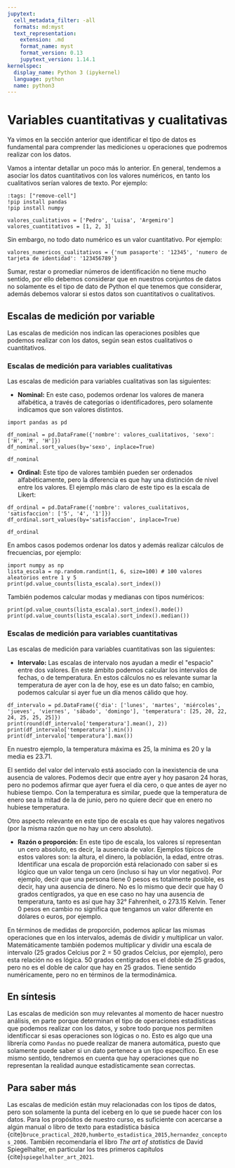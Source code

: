 ```yaml
---
jupytext:
  cell_metadata_filter: -all
  formats: md:myst
  text_representation:
    extension: .md
    format_name: myst
    format_version: 0.13
    jupytext_version: 1.14.1
kernelspec:
  display_name: Python 3 (ipykernel)
  language: python
  name: python3
---
```


# Variables cuantitativas y cualitativas

Ya vimos en la sección anterior que identificar el tipo de datos es fundamental para comprender las mediciones u operaciones que podremos realizar con los datos.

Vamos a intentar detallar un poco más lo anterior. En general, tendemos a asociar los datos cuantitativos con los valores numéricos, en tanto los cualitativos serían valores de texto. Por ejemplo:

```{code-cell}
:tags: ["remove-cell"]
!pip install pandas
!pip install numpy
```

```{code-cell}
valores_cualitativos = ['Pedro', 'Luisa', 'Argemiro']
valores_cuantitativos = [1, 2, 3]
```

Sin embargo, no todo dato numérico es un valor cuantitativo. Por ejemplo:

```{code-cell}
valores_numericos_cualitativos = {'num pasaporte': '12345', 'numero de tarjeta de identidad': '123456789'}
```

Sumar, restar o promediar números de identificación no tiene mucho sentido, por ello debemos considerar que en nuestros conjuntos de datos no solamente es el tipo de dato de Python el que tenemos que considerar, además debemos valorar si estos datos son cuantitativos o cualitativos.

## Escalas de medición por variable

Las escalas de medición nos indican las operaciones posibles que podemos realizar con los datos, según sean estos cualitativos o cuantitativos.

### Escalas de medición para variables cualitativas

Las escalas de medición para variables cualitativas son las siguientes:

- **Nominal:** En este caso, podemos ordenar los valores de manera alfabética, a través de categorías o identificadores, pero solamente indicamos que son valores distintos.

```{code-cell}
import pandas as pd

df_nominal = pd.DataFrame({'nombre': valores_cualitativos, 'sexo': ['H', 'M', 'H']})
df_nominal.sort_values(by='sexo', inplace=True)

df_nominal
```

- **Ordinal:** Este tipo de valores también pueden ser ordenados alfabéticamente, pero la diferencia es que hay una distinción de nivel entre los valores. El ejemplo más claro de este tipo es la escala de Likert:

```{code-cell}
df_ordinal = pd.DataFrame({'nombre': valores_cualitativos, 'satisfaccion': ['5', '4', '1']})
df_ordinal.sort_values(by='satisfaccion', inplace=True)

df_ordinal
```

En ambos casos podemos ordenar los datos y además realizar cálculos de frecuencias, por ejemplo:

```{code-cell}
import numpy as np
lista_escala = np.random.randint(1, 6, size=100) # 100 valores aleatorios entre 1 y 5
print(pd.value_counts(lista_escala).sort_index())
```

También podemos calcular modas y medianas con tipos numéricos:

```{code-cell}
print(pd.value_counts(lista_escala).sort_index().mode())
print(pd.value_counts(lista_escala).sort_index().median())
```

### Escalas de medición para variables cuantitativas

Las escalas de medición para variables cuantitativas son las siguientes:

- **Intervalo:** Las escalas de intervalo nos ayudan a medir el "espacio" entre dos valores. En este ámbito podemos calcular los intervalos de fechas, o de temperatura. En estos cálculos no es relevante sumar la temperatura de ayer con la de hoy, ese es un dato falso; en cambio, podemos calcular si ayer fue un día menos cálido que hoy.

```{code-cell}
df_intervalo = pd.DataFrame({'dia': ['lunes', 'martes', 'miércoles', 'jueves', 'viernes', 'sábado', 'domingo'], 'temperatura': [25, 20, 22, 24, 25, 25, 25]})
print(round(df_intervalo['temperatura'].mean(), 2))
print(df_intervalo['temperatura'].min())
print(df_intervalo['temperatura'].max())
```

En nuestro ejemplo, la temperatura máxima es 25, la mínima es 20 y la media es 23.71.

El sentido del valor del intervalo está asociado con la inexistencia de una ausencia de valores. Podemos decir que entre ayer y hoy pasaron 24 horas, pero no podemos afirmar que ayer fuera el día cero, o que antes de ayer no hubiese tiempo. Con la temperatura es similar, puede que la temperatura de enero sea la mitad de la de junio, pero no quiere decir que en enero no hubiese temperatura.

Otro aspecto relevante en este tipo de escala es que hay valores negativos (por la misma razón que no hay un cero absoluto).

- **Razón o proporción:** En este tipo de escala, los valores sí representan un cero absoluto, es decir, la ausencia de valor. Ejemplos típicos de estos valores son: la altura, el dinero, la población, la edad, entre otras. Identificar una escala de proporción está relacionado con saber si es lógico que un valor tenga un cero (incluso si hay un vlor negativo). Por ejemplo, decir que una persona tiene 0 pesos es totalmente posible, es decir, hay una ausencia de dinero. No es lo mismo que decir que hay 0 grados centígrados, ya que en ese caso no hay una ausencia de temperatura, tanto es así que hay 32° Fahrenheit, o 273.15 Kelvin. Tener 0 pesos en cambio no significa que tengamos un valor diferente en dólares o euros, por ejemplo.

En términos de medidas de proporción, podemos aplicar las mismas operaciones que en los intervalos, además de dividir y multiplicar un valor. Matemáticamente también podemos multiplicar y dividir una escala de intervalo (25 grados Celcius por 2 = 50 grados Celcius, por ejemplo), pero esta relación no es lógica. 50 grados centígrados es el doble de 25 grados, pero no es el doble de calor que hay en 25 grados. Tiene sentido numéricamente, pero no en términos de la termodinámica.

## En síntesis

Las escalas de medición son muy relevantes al momento de hacer nuestro análisis, en parte porque determinan el tipo de operaciones estadísticas que podemos realizar con los datos, y sobre todo porque nos permiten identificcar si esas operaciones son lógicas o no. Esto es algo que una librería como `Pandas` no puede realizar de manera automática, puesto que solamente puede saber si un dato pertenece a un tipo específico. En ese mismo sentido, tendremos en cuenta que hay operaciones que no representan la realidad aunque estadísticamente sean correctas.

## Para saber más

Las escalas de medición están muy relacionadas con los tipos de datos, pero son solamente la punta del iceberg en lo que se puede hacer con los datos. Para los propósitos de nuestro curso, es suficiente con acercarse a algún manual o libro de texto para estadística básica {cite}`bruce_practical_2020,humberto_estadistica_2015,hernandez_conceptos_2006`. También recomendaría el libro *The art of statistics* de David Spiegelhalter, en particular los tres primeros capítulos {cite}`spiegelhalter_art_2021`.
